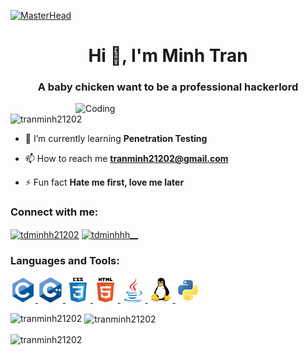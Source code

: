 [![MasterHead](https://images-wixmp-ed30a86b8c4ca887773594c2.wixmp.com/f/f4de6d94-bb15-4b76-af12-5630c1ff96c6/d5h7vx7-684356ce-d9c8-47a6-8421-7fd2b487d592.gif?token=eyJ0eXAiOiJKV1QiLCJhbGciOiJIUzI1NiJ9.eyJzdWIiOiJ1cm46YXBwOjdlMGQxODg5ODIyNjQzNzNhNWYwZDQxNWVhMGQyNmUwIiwiaXNzIjoidXJuOmFwcDo3ZTBkMTg4OTgyMjY0MzczYTVmMGQ0MTVlYTBkMjZlMCIsIm9iaiI6W1t7InBhdGgiOiJcL2ZcL2Y0ZGU2ZDk0LWJiMTUtNGI3Ni1hZjEyLTU2MzBjMWZmOTZjNlwvZDVoN3Z4Ny02ODQzNTZjZS1kOWM4LTQ3YTYtODQyMS03ZmQyYjQ4N2Q1OTIuZ2lmIn1dXSwiYXVkIjpbInVybjpzZXJ2aWNlOmZpbGUuZG93bmxvYWQiXX0.pMkw9BuCY_hYwdnHHoqtsBpaUA_IbgY82s5cNCxT9wc)](https://github.com/tranminh21202)
<h1 align="center">Hi 👋, I'm Minh Tran</h1>
<h3 align="center">A baby chicken want to be a professional hackerlord</h3>
<img align="right" alt="Coding" width="400" src="https://media2.giphy.com/media/zhYSVCirREeIZtONCI/giphy.gif">

<p align="left"> <img src="https://komarev.com/ghpvc/?username=tranminh21202&label=Profile%20views&color=0e75b6&style=flat" alt="tranminh21202" /> </p>

- 🌱 I’m currently learning **Penetration Testing**

- 📫 How to reach me **tranminh21202@gmail.com**

- ⚡ Fun fact **Hate me first, love me later**

<h3 align="left">Connect with me:</h3>
<p align="left">
<a href="https://fb.com/tdminhh21202" target="blank"><img align="center" src="https://raw.githubusercontent.com/rahuldkjain/github-profile-readme-generator/master/src/images/icons/Social/facebook.svg" alt="tdminhh21202" height="30" width="40" /></a>
<a href="https://instagram.com/tdminhhh__" target="blank"><img align="center" src="https://raw.githubusercontent.com/rahuldkjain/github-profile-readme-generator/master/src/images/icons/Social/instagram.svg" alt="tdminhhh__" height="30" width="40" /></a>
</p>

<h3 align="left">Languages and Tools:</h3>
<p align="left"> <a href="https://www.cprogramming.com/" target="_blank" rel="noreferrer"> <img src="https://raw.githubusercontent.com/devicons/devicon/master/icons/c/c-original.svg" alt="c" width="40" height="40"/> </a> <a href="https://www.w3schools.com/cpp/" target="_blank" rel="noreferrer"> <img src="https://raw.githubusercontent.com/devicons/devicon/master/icons/cplusplus/cplusplus-original.svg" alt="cplusplus" width="40" height="40"/> </a> <a href="https://www.w3schools.com/css/" target="_blank" rel="noreferrer"> <img src="https://raw.githubusercontent.com/devicons/devicon/master/icons/css3/css3-original-wordmark.svg" alt="css3" width="40" height="40"/> </a> <a href="https://www.w3.org/html/" target="_blank" rel="noreferrer"> <img src="https://raw.githubusercontent.com/devicons/devicon/master/icons/html5/html5-original-wordmark.svg" alt="html5" width="40" height="40"/> </a> <a href="https://www.java.com" target="_blank" rel="noreferrer"> <img src="https://raw.githubusercontent.com/devicons/devicon/master/icons/java/java-original.svg" alt="java" width="40" height="40"/> </a> <a href="https://www.linux.org/" target="_blank" rel="noreferrer"> <img src="https://raw.githubusercontent.com/devicons/devicon/master/icons/linux/linux-original.svg" alt="linux" width="40" height="40"/> </a> <a href="https://www.python.org" target="_blank" rel="noreferrer"> <img src="https://raw.githubusercontent.com/devicons/devicon/master/icons/python/python-original.svg" alt="python" width="40" height="40"/> </a> </p>

<p><img align="left" src="https://github-readme-stats.vercel.app/api/top-langs?username=tranminh21202&show_icons=true&locale=en&layout=compact" alt="tranminh21202" /></p>

<p>&nbsp;<img align="center" src="https://github-readme-stats.vercel.app/api?username=tranminh21202&show_icons=true&locale=en" alt="tranminh21202" /></p>

<p><img align="center" src="https://github-readme-streak-stats.herokuapp.com/?user=tranminh21202&" alt="tranminh21202" /></p>
